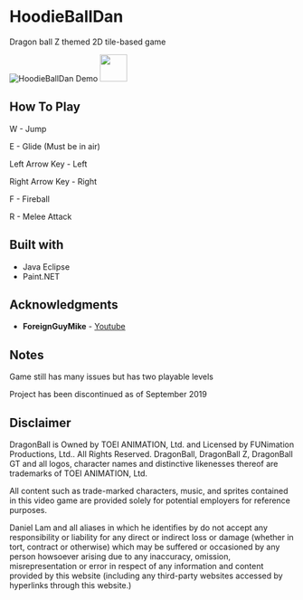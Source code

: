 # HoodieBallDan
Dragon ball Z themed 2D tile-based game

![HoodieBallDan Demo](https://github.com/dlam96/GIFS/blob/master/demo.gif)
<img src="https://github.com/dlam96/GIFS/blob/master/demo.gif" width="48">

## How To Play
W - Jump

E - Glide (Must be in air)

Left Arrow Key - Left     

Right Arrow Key - Right

F - Fireball

R - Melee Attack

## Built with
* Java Eclipse
* Paint.NET

## Acknowledgments
* **ForeignGuyMike** - [Youtube](https://www.youtube.com/user/ForeignGuyMike)

## Notes
Game still has many issues but has two playable levels 

Project has been discontinued as of September 2019

## Disclaimer
DragonBall is Owned by TOEI ANIMATION, Ltd. and Licensed by FUNimation Productions, Ltd.. All Rights Reserved. DragonBall, DragonBall Z, DragonBall GT and all logos, character names and distinctive likenesses thereof are trademarks of TOEI ANIMATION, Ltd.

All content such as trade-marked characters, music, and sprites contained in this video game are provided solely for potential employers for reference purposes.

Daniel Lam and all aliases in which he identifies by do not accept any responsibility or liability for any direct or indirect loss or damage (whether in tort, contract or otherwise) which may be suffered or occasioned by any person howsoever arising due to any inaccuracy, omission, misrepresentation or error in respect of any information and content provided by this website (including any third-party websites accessed by hyperlinks through this website.) 
